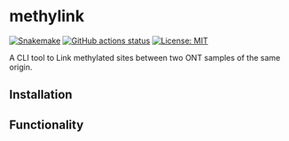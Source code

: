 # methylink
[![Snakemake](https://img.shields.io/badge/snakemake-==6.7.0-brightgreen.svg)](https://snakemake.github.io)
[![GitHub actions status](https://github.com/projectoriented/methylink/workflows/Tests/badge.svg?branch=main)](https://github.com/projectoriented/methylink/actions?query=branch%3Amain+workflow%3ATests)
[![License: MIT](https://img.shields.io/badge/License-MIT-yellow.svg)](https://github.com/projectoriented/methylink/blob/main/LICENSE)

A CLI tool to Link methylated sites between two ONT samples of the same origin.

## Installation

## Functionality